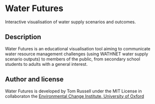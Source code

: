 # Water Futures

Interactive visualisation of water supply scenarios and outcomes.

## Description

Water Futures is an educational visualisation tool aiming to communicate water
resource management challenges (using WATHNET water supply scenario outputs) to
members of the public, from secondary school students to adults with a general
interest.


## Author and license

Water Futures is developed by Tom Russell under the MIT License in collaboraton
the [Environmental Change Institute, University of
Oxford](http://www.eci.ox.ac.uk/)
